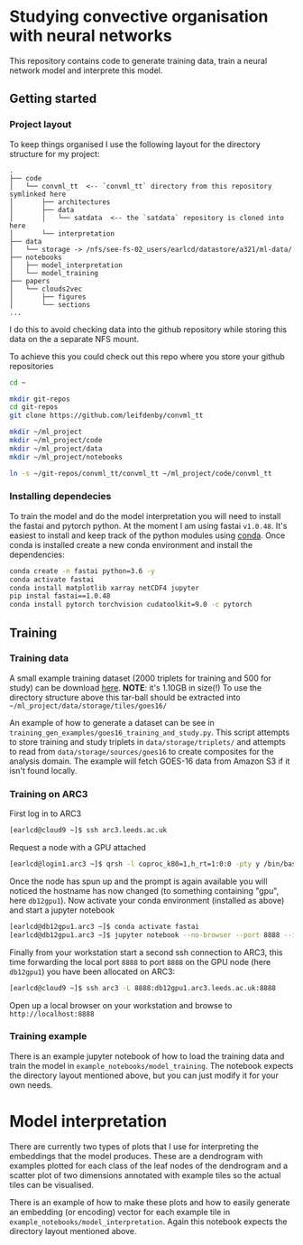 # Studying convective organisation with neural networks

This repository contains code to generate training data, train a neural network
model and interprete this model. 

## Getting started

### Project layout

To keep things organised I use the following layout for the directory structure
for my project:

```
.
├── code
│   └── convml_tt  <-- `convml_tt` directory from this repository symlinked here
│       ├── architectures
│       ├── data
│       │   └── satdata  <-- the `satdata` repository is cloned into here
│       └── interpretation
├── data
│   └── storage -> /nfs/see-fs-02_users/earlcd/datastore/a321/ml-data/
├── notebooks
│   ├── model_interpretation
│   └── model_training
├── papers
│   └── clouds2vec
│       ├── figures
│       └── sections
...
```

I do this to avoid checking data into the github repository while storing this
data on the a separate NFS mount.

To achieve this you could check out this repo where you store your github
repositories

```bash
cd ~

mkdir git-repos
cd git-repos
git clone https://github.com/leifdenby/convml_tt

mkdir ~/ml_project
mkdir ~/ml_project/code
mkdir ~/ml_project/data
mkdir ~/ml_project/notebooks

ln -s ~/git-repos/convml_tt/convml_tt ~/ml_project/code/convml_tt
```

### Installing dependecies

To train the model and do the model interpretation you will need to install the
fastai and pytorch python. At the moment I am using fastai `v1.0.48`. It's
easiest to install and keep track of the python modules using
[conda](https://www.anaconda.com/distribution/). Once conda is installed create
a new conda environment and install the dependencies:

```bash
conda create -n fastai python=3.6 -y
conda activate fastai
conda install matplotlib xarray netCDF4 jupyter
pip instal fastai==1.0.48
conda install pytorch torchvision cudatoolkit=9.0 -c pytorch
```

## Training

### Training data

A small example training dataset (2000 triplets for training and 500 for study)
can be download
[here](https://leeds365-my.sharepoint.com/:u:/g/personal/earlcd_leeds_ac_uk/Ee-_nQExD9VCpWYEj8oBA1UBQ0XA6X8GlrXNdBVNe06jQg?e=s1cEBY).
**NOTE**: it's 1.10GB in size(!) To use the directory structure above this
tar-ball should be extracted into `~/ml_project/data/storage/tiles/goes16/`

An example of how to generate a dataset can be see in
`training_gen_examples/goes16_training_and_study.py`. This script attempts to
store training and study triplets in `data/storage/triplets/` and attempts to
read from `data/storage/sources/goes16` to create composites for the analysis
domain. The example will fetch GOES-16 data from Amazon S3 if it isn't found
locally.


### Training on ARC3

First log in to ARC3

```bash
[earlcd@cloud9 ~]$ ssh arc3.leeds.ac.uk
```

Request a node with a GPU attached

```bash
[earlcd@login1.arc3 ~]$ qrsh -l coproc_k80=1,h_rt=1:0:0 -pty y /bin/bash -i
```

Once the node has spun up and the prompt is again available you will noticed
the hostname has now changed (to something containing "gpu", here `db12gpu1`).
Now activate your conda environment (installed as above) and start a jupyter
notebook

```bash
[earlcd@db12gpu1.arc3 ~]$ conda activate fastai
[earlcd@db12gpu1.arc3 ~]$ jupyter notebook --no-browser --port 8888 --ip=0.0.0.0
```

Finally from your workstation start a second ssh connection to ARC3, this time
forwarding the local port `8888` to port `8888` on the GPU node (here
`db12gpu1`) you have been allocated on ARC3:

```bash
[earlcd@cloud9 ~]$ ssh arc3 -L 8888:db12gpu1.arc3.leeds.ac.uk:8888
```

Open up a local browser on your workstation and browse to
`http://localhost:8888`

### Training example

There is an example jupyter notebook of how to load the training data and train
the model in `example_notebooks/model_training`. The notebook expects the
directory layout mentioned above, but you can just modify it for your own
needs.

# Model interpretation

There are currently two types of plots that I use for interpreting the
embeddings that the model produces. These are a dendrogram with examples
plotted for each class of the leaf nodes of the dendrogram and a scatter plot
of two dimensions annotated with example tiles so the actual tiles can be
visualised.

There is an example of how to make these plots and how to easily generate an
embedding (or encoding) vector for each example tile in
`example_notebooks/model_interpretation`. Again this notebook expects the
directory layout mentioned above.
